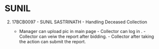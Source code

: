 # SUNIL
2. 17BCB0097 - SUNIL SASTRINATH - Handling Deceased Collection
    
    -  Manager can upload pic in main page
	         -  Collector can log in .
		     -  Collector can veiw the report after bidding.
		     -  Collector after taking the action can submit the report.
